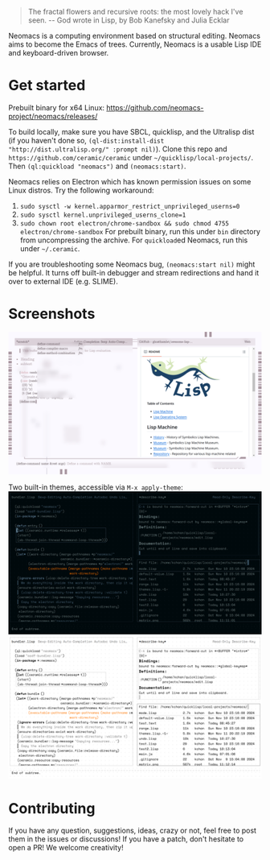 > The fractal flowers and recursive roots:
> the most lovely hack I've seen.
>                    -- God wrote in Lisp, by Bob Kanefsky and Julia Ecklar

Neomacs is a computing environment based on structural
editing. Neomacs aims to become the Emacs of trees. Currently, Neomacs
is a usable Lisp IDE and keyboard-driven browser.

# Get started

Prebuilt binary for x64 Linux: https://github.com/neomacs-project/neomacs/releases/

To build locally, make sure you have SBCL, quicklisp, and the Ultralisp dist (if you haven't done so, `(ql-dist:install-dist "http://dist.ultralisp.org/" :prompt nil)`). Clone this repo and `https://github.com/ceramic/ceramic` under `~/quicklisp/local-projects/`. Then `(ql:quickload "neomacs")` and `(neomacs:start)`.

Neomacs relies on Electron which has known permission issues on some Linux distros. Try the following workaround:

1. `sudo sysctl -w kernel.apparmor_restrict_unprivileged_userns=0`
2. `sudo sysctl kernel.unprivileged_userns_clone=1`
3. `sudo chown root electron/chrome-sandbox && sudo chmod 4755 electron/chrome-sandbox` For prebuilt binary, run this under `bin` directory from uncompressing the archive. For `quickload`ed Neomacs, run this under `~/.ceramic`.

If you are troubleshooting some Neomacs bug, `(neomacs:start nil)` might be helpful. It turns off built-in debugger and stream redirections and hand it over to external IDE (e.g. SLIME).

# Screenshots

![Neomacs](demo.png)

Two built-in themes, accessible via `M-x apply-theme`:
![Neomacs](matrix.png)
![Neomacs](anti-matrix.png)

# Contributing

If you have any question, suggestions, ideas, crazy or not, feel free
to post them in the issues or discussions! If you have a patch, don't
hesitate to open a PR! We welcome creativity!
